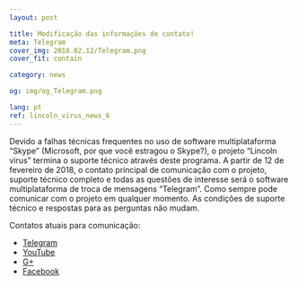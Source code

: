 ```yaml
---
layout: post

title: Modificação das informações de contato!
meta: Telegram
cover_img: 2018.02.12/Telegram.png
cover_fit: contain

category: news

og: img/og_Telegram.png

lang: pt
ref: lincoln_virus_news_6
---
```


Devido a falhas técnicas frequentes no uso de software multiplataforma “Skype”  (Microsoft, por que você estragou o Skype?), o projeto “Lincoln virus”  termina o suporte técnico através deste programa.
A partir de 12 de fevereiro de 2018, o contato principal de comunicação com o projeto, suporte técnico completo e todas as questões de interesse será o software multiplataforma de troca de mensagens “Telegram”.
Como sempre pode comunicar com o projeto em qualquer momento.
As condições de suporte técnico e respostas para as perguntas não mudam.

Contatos atuais para comunicação:
- <a href="https://t.me/chutkoy" target="_blank">Telegram</a>
- <a href="https://www.youtube.com/channel/UCiAxh-kQbW00em5SX1I5n6Q" target="_blank">YouTube</a>
- <a href="https://plus.google.com/+%D0%95%D0%B2%D0%B3%D0%B5%D0%BD%D0%B8%D0%B9%D0%A0%D1%83%D1%81%D1%81%D0%BA%D0%B8%D0%B9%D0%A7%D1%83%D1%82%D0%BA%D0%BE%D0%B989" target="_blank">G+</a>
- <a href="https://www.facebook.com/lincolnvirus" target="_blank">Facebook</a>
